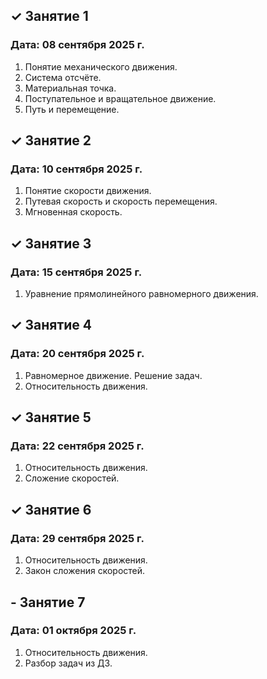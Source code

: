 ## ✓ Занятие 1
### Дата: 08 сентября 2025 г.
1. Понятие механического движения.
1. Система отсчёте.
1. Материальная точка.
1. Поступательное и вращательное движение.
1. Путь и перемещение.

## ✓ Занятие 2
### Дата: 10 сентября 2025 г.
1. Понятие скорости движения.
1. Путевая скорость и скорость перемещения.
1. Мгновенная скорость.

## ✓ Занятие 3
### Дата: 15 сентября 2025 г.
1. Уравнение прямолинейного равномерного движения.

## ✓ Занятие 4
### Дата: 20 сентября 2025 г.
1. Равномерное движение. Решение задач.
1. Относительность движения.

## ✓ Занятие 5
### Дата: 22 сентября 2025 г.
1. Относительность движения.
1. Сложение скоростей.

## ✓ Занятие 6
### Дата: 29 сентября 2025 г.
1. Относительность движения.
1. Закон сложения скоростей.

## - Занятие 7
### Дата: 01 октября 2025 г.
1. Относительность движения.
1. Разбор задач из ДЗ.
